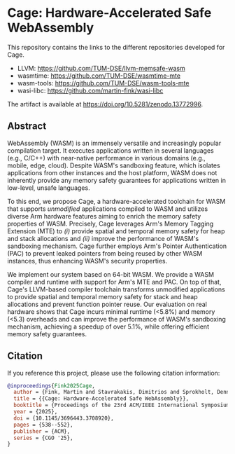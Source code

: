 # Cage: Hardware-Accelerated Safe WebAssembly

This repository contains the links to the different repositories developed for Cage.

- LLVM: https://github.com/TUM-DSE/llvm-memsafe-wasm
- wasmtime: https://github.com/TUM-DSE/wasmtime-mte
- wasm-tools: https://github.com/TUM-DSE/wasm-tools-mte
- wasi-libc: https://github.com/martin-fink/wasi-libc

The artifact is available at https://doi.org/10.5281/zenodo.13772996.

## Abstract

WebAssembly (WASM) is an immensely versatile and increasingly popular compilation target. It executes applications written in several languages (e.g., C/C++) with near-native performance in various domains (e.g., mobile, edge, cloud).
Despite WASM's sandboxing feature, which isolates applications from other instances and the host platform, WASM does not inherently provide any memory safety guarantees for applications written in low-level, unsafe languages.

To this end, we propose Cage, a hardware-accelerated toolchain for WASM that supports *unmodified* applications compiled to WASM
and utilizes diverse Arm hardware features aiming to enrich the memory safety properties of WASM.
Precisely, Cage leverages Arm's Memory Tagging Extension (MTE) to *(i)* provide spatial and temporal memory safety for heap and stack allocations and *(ii)* improve the performance of WASM's sandboxing mechanism.
Cage further employs Arm's Pointer Authentication (PAC) to prevent leaked pointers from being reused by other WASM instances, thus enhancing WASM's security properties.

We implement our system based on 64-bit WASM.
We provide a WASM compiler and runtime with support for Arm's MTE and PAC.
On top of that, Cage's LLVM-based compiler toolchain transforms unmodified applications to provide spatial and temporal memory safety for stack and heap allocations and prevent function pointer reuse.
Our evaluation on real hardware shows that Cage incurs minimal runtime (<5.8%) and memory (<5.3) overheads and can improve the performance of WASM's sandboxing mechanism, achieving a speedup of over 5.1%, while offering efficient memory safety guarantees.

## Citation

If you reference this project, please use the following citation information:

```bib
@inproceedings{Fink2025Cage,
  author = {Fink, Martin and Stavrakakis, Dimitrios and Sprokholt, Dennis and Chakraborty, Soham and Ekberg, Jan-Erik and Bhatotia, Pramod},
  title = {{Cage: Hardware-Accelerated Safe WebAssembly}},
  booktitle = {Proceedings of the 23rd ACM/IEEE International Symposium on Code Generation and Optimization (CGO '25)},
  year = {2025},
  doi = {10.1145/3696443.3708920},
  pages = {538--552},
  publisher = {ACM},
  series = {CGO '25},
}
```
